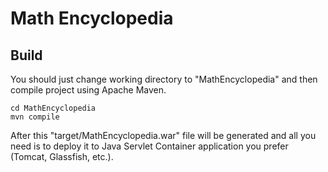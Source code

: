 # Math Encyclopedia
## Build
You should just change working directory to "MathEncyclopedia" and then compile project using Apache Maven.
```shell
cd MathEncyclopedia
mvn compile
```
After this "target/MathEncyclopedia.war" file will be generated and all you need is to deploy it to Java Servlet Container application you prefer (Tomcat, Glassfish, etc.).
